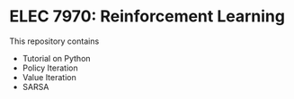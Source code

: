 # ELEC 7970: Reinforcement Learning 
This repository contains 
* Tutorial on Python
* Policy Iteration 
* Value Iteration
* SARSA
